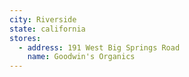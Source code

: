 ```yaml
---
city: Riverside
state: california
stores:
  - address: 191 West Big Springs Road
    name: Goodwin's Organics
---
```

